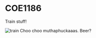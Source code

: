# COE1186
Train stuff!

![train](http://www.freeiconspng.com/uploads/toy-train-png-23.png)
Choo choo muthaphuckaaas.
Beer?
